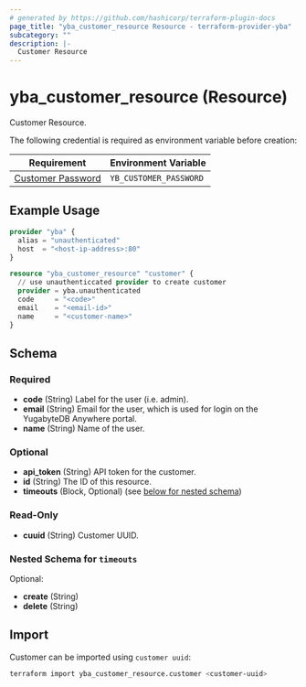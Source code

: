 ```yaml
---
# generated by https://github.com/hashicorp/terraform-plugin-docs
page_title: "yba_customer_resource Resource - terraform-provider-yba"
subcategory: ""
description: |-
  Customer Resource
---
```


# yba_customer_resource (Resource)

Customer Resource.

The following credential is required as environment variable before creation:

|Requirement|Environment Variable|
|-------|--------|
|[Customer Password](https://docs.yugabyte.com/preview/yugabyte-platform/configure-yugabyte-platform/create-admin-user/)|`YB_CUSTOMER_PASSWORD`|

## Example Usage

```terraform
provider "yba" {
  alias = "unauthenticated"
  host  = "<host-ip-address>:80"
}

resource "yba_customer_resource" "customer" {
  // use unauthenticcated provider to create customer
  provider = yba.unauthenticated
  code     = "<code>"
  email    = "<email-id>"
  name     = "<customer-name>"
}
```

<!-- schema generated by tfplugindocs -->
## Schema

### Required

- **code** (String) Label for the user (i.e. admin).
- **email** (String) Email for the user, which is used for login on the YugabyteDB Anywhere portal.
- **name** (String) Name of the user.

### Optional

- **api_token** (String) API token for the customer.
- **id** (String) The ID of this resource.
- **timeouts** (Block, Optional) (see [below for nested schema](#nestedblock--timeouts))

### Read-Only

- **cuuid** (String) Customer UUID.

<a id="nestedblock--timeouts"></a>

### Nested Schema for `timeouts`

Optional:

- **create** (String)
- **delete** (String)

## Import

Customer can be imported using `customer uuid`:

```sh
terraform import yba_customer_resource.customer <customer-uuid>
```
